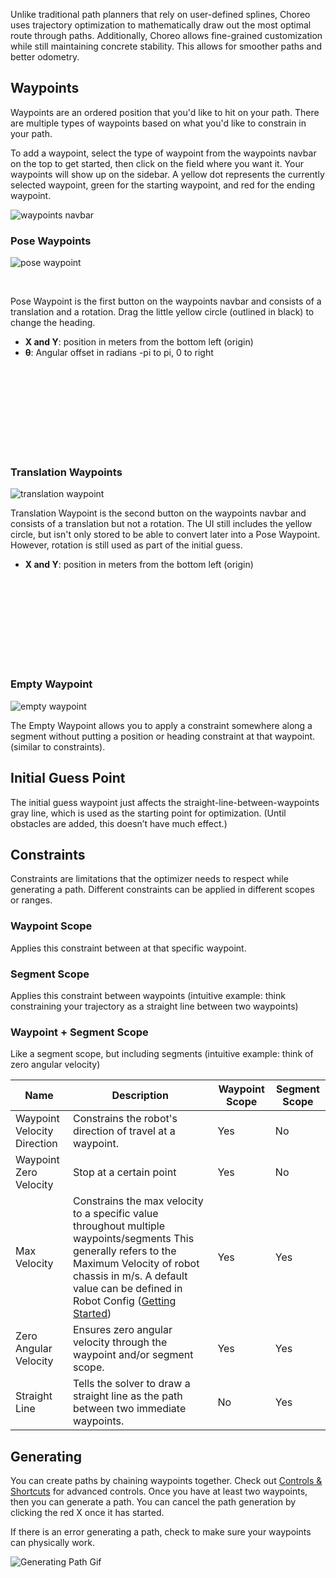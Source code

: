 Unlike traditional path planners that rely on user-defined splines, Choreo uses trajectory optimization to mathematically draw out the most optimal route through paths. Additionally, Choreo allows fine-grained customization while still maintaining concrete stability. This allows for smoother paths and better odometry.

## Waypoints

Waypoints are an ordered position that you'd like to hit on your path. There are multiple types of waypoints based on what you'd like to constrain in your path.

To add a waypoint, select the type of waypoint from the waypoints navbar on the top to get started, then click on the field where you want it. Your waypoints will show up on the sidebar. A yellow dot represents the currently selected waypoint, green for the starting waypoint, and red for the ending waypoint.

![waypoints navbar](../media/waypoints+navbar.png)

### Pose Waypoints

![pose waypoint](../media/pose_waypoint.png)

<br>

Pose Waypoint is the first button on the waypoints navbar and consists of a translation and a rotation. Drag the little yellow circle (outlined in black) to change the heading.
- **X and Y**: position in meters from the bottom left (origin)
- **θ**: Angular offset in radians -pi to pi, 0 to right

<br><br><br><br><br><br><br><br>

### Translation Waypoints

![translation waypoint](../media/translation_waypoint.png)

Translation Waypoint is the second button on the waypoints navbar and consists of a translation but not a rotation. The UI still includes the yellow circle, but isn't only stored to be able to convert later into a Pose Waypoint. However, rotation is still used as part of the initial guess.
- **X and Y**: position in meters from the bottom left (origin)

<br><br><br><br><br><br><br><br>

### Empty Waypoint

![empty waypoint](../media/empty_waypoint.png)

The Empty Waypoint allows you to apply a constraint somewhere along a segment without putting a position or heading constraint at that waypoint. (similar to constraints).

## Initial Guess Point

The initial guess waypoint just affects the straight-line-between-waypoints gray line, which is used as the starting point for optimization. (Until obstacles are added, this doesn’t have much effect.)

## Constraints

Constraints are limitations that the optimizer needs to respect while generating a path. Different constraints can be applied in different scopes or ranges.

### Waypoint Scope

Applies this constraint between at that specific waypoint.

### Segment Scope

Applies this constraint between waypoints (intuitive example: think constraining your trajectory as a straight line between two waypoints)

### Waypoint + Segment Scope
Like a segment scope, but including segments (intuitive example: think of zero angular velocity)

| Name                        | Description                                                                                                                                                                                                                                                                                    | Waypoint Scope | Segment Scope |
|-----------------------------|------------------------------------------------------------------------------------------------------------------------------------------------------------------------------------------------------------------------------------------------------------------------------------------------|----------------|---------------|
| Waypoint Velocity Direction | Constrains the robot's direction of travel at a waypoint.                                                                                                                                                                                                                                                    | Yes            | No            |
| Waypoint Zero Velocity      | Stop at a certain point                                                                                                                                                                                                                                                               | Yes            | No            |
| Max Velocity                | Constrains the max velocity to a specific value throughout multiple waypoints/segments This generally refers to the Maximum Velocity of robot chassis in m/s. A default value can be defined in Robot Config ([Getting Started](../robot-config.md)) | Yes            | Yes           |
| Zero Angular Velocity       | Ensures zero angular velocity through the waypoint and/or segment scope.                                                                                                                                                                                                                       | Yes            | Yes           |
| Straight Line               | Tells the solver to draw a straight line as the path between two immediate waypoints.                                                                                                                                                                                                          | No             | Yes           |

## Generating

You can create paths by chaining waypoints together. Check out [Controls & Shortcuts](./controls-shortcuts.md) for advanced controls. Once you have at least two waypoints, then you can generate a path. You can cancel the path generation by clicking the red X once it has started.

If there is an error generating a path, check to make sure your waypoints can physically work.

![Generating Path Gif](../media/generating_path.gif)
